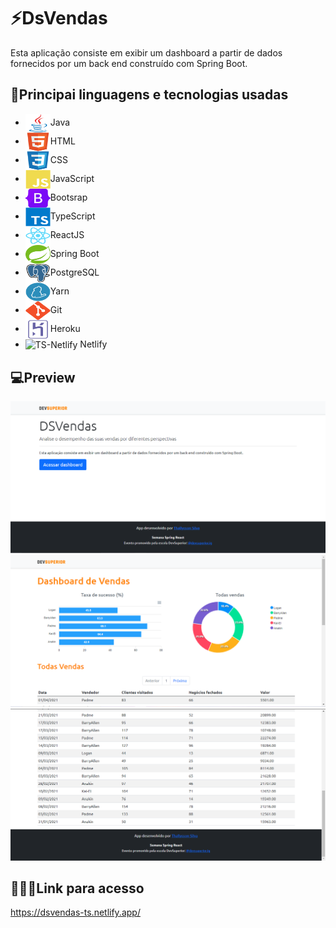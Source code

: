 # ⚡DsVendas
Esta aplicação consiste em exibir um dashboard a partir de dados fornecidos por um back end construído com Spring Boot.

## 🚀Principai linguagens e tecnologias usadas
- <img align="center" alt="TS-Java" height="30" width="40" src="https://raw.githubusercontent.com/devicons/devicon/master/icons/java/java-original.svg">Java
- <img align="center" alt="TS-HTML" height="30" width="40" src="https://raw.githubusercontent.com/devicons/devicon/master/icons/html5/html5-original.svg">HTML 
- <img align="center" alt="TS-CSS" height="30" width="40" src="https://raw.githubusercontent.com/devicons/devicon/master/icons/css3/css3-original.svg">CSS
- <img align="center" alt="TS-Js" height="30" width="40" src="https://raw.githubusercontent.com/devicons/devicon/master/icons/javascript/javascript-plain.svg">JavaScript
- <img align="center" alt="TS-Bootstrap" height="30" width="40" src='https://raw.githubusercontent.com/devicons/devicon/master/icons/bootstrap/bootstrap-original.svg'>Bootsrap
- <img align="center" alt="TS-Typescript" height="30" width="40" src='https://raw.githubusercontent.com/devicons/devicon/master/icons/typescript/typescript-original.svg'>TypeScript
- <img align="center" alt="TS-React" height="30" width="40" src='https://raw.githubusercontent.com/devicons/devicon/master/icons/react/react-original.svg'>ReactJS
- <img align="center" alt="TS-Spring" height="30" width="40" src="https://raw.githubusercontent.com/devicons/devicon/master/icons/spring/spring-original.svg">Spring Boot
- <img align="center" alt="TS-PostgreSQL" height="30" width="40" src="https://raw.githubusercontent.com/devicons/devicon/master/icons/postgresql/postgresql-original.svg">PostgreSQL
- <img align="center" alt="TS-Yarn" height="30" width="40" src="https://raw.githubusercontent.com/devicons/devicon/master/icons/yarn/yarn-original.svg">Yarn
- <img align="center" alt="TS-Git" height="30" width="40" src='https://raw.githubusercontent.com/devicons/devicon/master/icons/git/git-original.svg'>Git
- <img align="center" alt="TS-Heroku" height="30" width="40" src="https://raw.githubusercontent.com/devicons/devicon/master/icons/heroku/heroku-original.svg">Heroku
- <img align="center" alt="TS-Netlify" width="40" src="https://camo.githubusercontent.com/c8a3dd0309eabdf69cf932a8450e2711307502a47703c54024f4678c41d497ba/68747470733a2f2f7777772e6e65746c6966792e636f6d2f696d672f70726573732f6c6f676f732f6c6f676f6d61726b2e706e67"> Netlify

## 💻Preview
<img width="900px" src="/frontend/src/assets/img/screen01.PNG">
<img width="900px" src="/frontend/src/assets/img/screen02.PNG">
<img width="900px" src="/frontend/src/assets/img/screen03.PNG">

## 👨🏼‍💻Link para acesso
https://dsvendas-ts.netlify.app/
